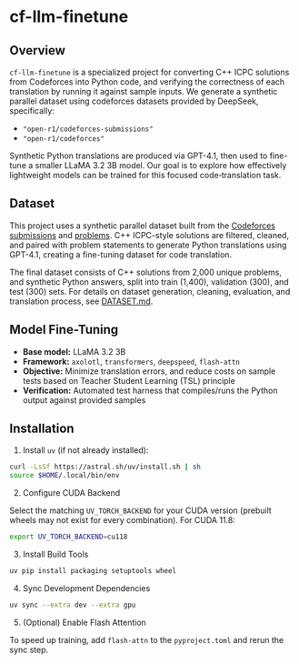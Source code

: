 # cf-llm-finetune

## Overview

`cf-llm-finetune` is a specialized project for converting C++ ICPC solutions from Codeforces into Python code, and verifying the correctness of each translation by running it against sample inputs. We generate a synthetic parallel dataset using codeforces datasets provided by DeepSeek, specifically:
- `"open-r1/codeforces-submissions"`
- `"open-r1/codeforces"`

Synthetic Python translations are produced via GPT-4.1, then used to fine-tune a smaller LLaMA 3.2 3B model. Our goal is to explore how effectively lightweight models can be trained for this focused code‐translation task.

## Dataset

This project uses a synthetic parallel dataset built from the [Codeforces submissions](https://huggingface.co/datasets/open-r1/-submissions) and [problems](https://huggingface.co/datasets/open-r1/codeforces). C++ ICPC-style solutions are filtered, cleaned, and paired with problem statements to generate Python translations using GPT-4.1, creating a fine-tuning dataset for code translation.

The final dataset consists of C++ solutions from 2,000 unique problems, and synthetic Python answers, split into train (1,400), validation (300), and test (300) sets. For details on dataset generation, cleaning, evaluation, and translation process, see [DATASET.md](./DATASET.md).

## Model Fine-Tuning

- **Base model:** LLaMA 3.2 3B  
- **Framework:** `axolotl`, `transformers`, `deepspeed`, `flash-attn`  
- **Objective:** Minimize translation errors, and reduce costs on sample tests based on Teacher Student Learning (TSL) principle 
- **Verification:** Automated test harness that compiles/runs the Python output against provided samples

## Installation

1. Install `uv` (if not already installed):  
```bash
curl -LsSf https://astral.sh/uv/install.sh | sh
source $HOME/.local/bin/env
```

2. Configure CUDA Backend

Select the matching `UV_TORCH_BACKEND` for your CUDA version (prebuilt wheels may not exist for every combination). For CUDA 11.8:

```bash
export UV_TORCH_BACKEND=cu118
```

3. Install Build Tools

```bash
uv pip install packaging setuptools wheel
```

4. Sync Development Dependencies

```bash
uv sync --extra dev --extra gpu
```

5. (Optional) Enable Flash Attention

To speed up training, add `flash-attn` to the `pyproject.toml` and rerun the sync step.


